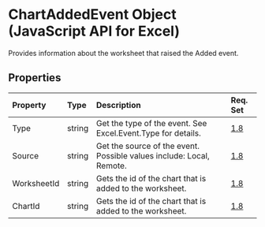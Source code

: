 # ChartAddedEvent Object (JavaScript API for Excel)

Provides information about the worksheet that raised the Added event.

## Properties

| Property	   | Type	|Description| Req. Set|
|:---------------|:--------|:----------|:----|
|Type|string|Get the type of the event. See Excel.Event.Type for details.|[1.8](../requirement-sets/excel-api-requirement-sets.md)|
|Source|string|Get the source of the event. Possible values include: Local, Remote.|[1.8](../requirement-sets/excel-api-requirement-sets.md)|
|WorksheetId|string|Gets the id of the chart that is added to the worksheet.|[1.8](../requirement-sets/excel-api-requirement-sets.md)|
|ChartId|string|Gets the id of the chart that is added to the worksheet.|[1.8](../requirement-sets/excel-api-requirement-sets.md)|

